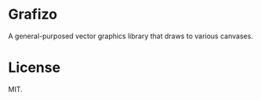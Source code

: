 # Grafizo

A general-purposed vector graphics library that draws to various canvases.

# License

MIT.
